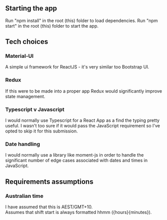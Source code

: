 # 

## Starting the app
Run "npm install" in the root (this) folder to load dependencies.
Run "npm start" in the root (this) folder to start the app.

## Tech choices

### Material-UI
A simple ui framework for ReactJS - it's very similar too Bootstrap UI.  


### Redux  
If this were to be made into a proper app Redux would significantly improve state management.  


### Typescript v Javascript  
I would normally use Typescript for a React App as a find the typing pretty useful. I wasn't  too sure if it would pass the JavaScript requirement so I've opted to skip it for this submission.  


### Date handling  
I would normally use a library like moment-js in order to handle the significant number of edge cases associated with dates and times in JavaScript.  


## Requirements assumptions  

### Australian time  
I have assumed that this is AEST/GMT+10.  
Assumes that shift start is always formatted hhmm ({hours}{minutes}).  